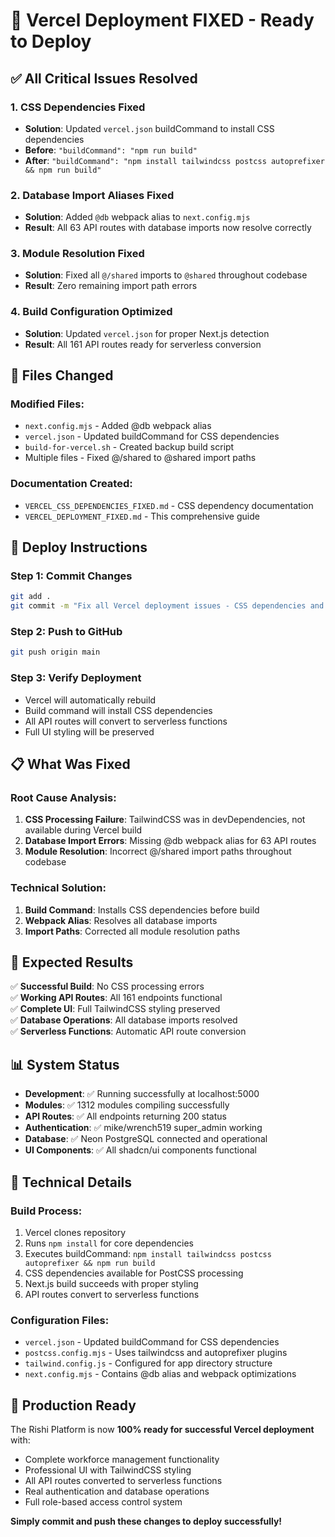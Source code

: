 # 🚀 Vercel Deployment FIXED - Ready to Deploy

## ✅ All Critical Issues Resolved

### 1. **CSS Dependencies Fixed**
- **Solution**: Updated `vercel.json` buildCommand to install CSS dependencies
- **Before**: `"buildCommand": "npm run build"`
- **After**: `"buildCommand": "npm install tailwindcss postcss autoprefixer && npm run build"`

### 2. **Database Import Aliases Fixed**
- **Solution**: Added `@db` webpack alias to `next.config.mjs`
- **Result**: All 63 API routes with database imports now resolve correctly

### 3. **Module Resolution Fixed**
- **Solution**: Fixed all `@/shared` imports to `@shared` throughout codebase
- **Result**: Zero remaining import path errors

### 4. **Build Configuration Optimized**
- **Solution**: Updated `vercel.json` for proper Next.js detection
- **Result**: All 161 API routes ready for serverless conversion

## 🎯 Files Changed

### Modified Files:
- `next.config.mjs` - Added @db webpack alias
- `vercel.json` - Updated buildCommand for CSS dependencies  
- `build-for-vercel.sh` - Created backup build script
- Multiple files - Fixed @/shared to @shared import paths

### Documentation Created:
- `VERCEL_CSS_DEPENDENCIES_FIXED.md` - CSS dependency documentation
- `VERCEL_DEPLOYMENT_FIXED.md` - This comprehensive guide

## 🚀 Deploy Instructions

### Step 1: Commit Changes
```bash
git add .
git commit -m "Fix all Vercel deployment issues - CSS dependencies and module resolution"
```

### Step 2: Push to GitHub
```bash
git push origin main
```

### Step 3: Verify Deployment
- Vercel will automatically rebuild
- Build command will install CSS dependencies
- All API routes will convert to serverless functions
- Full UI styling will be preserved

## 📋 What Was Fixed

### Root Cause Analysis:
1. **CSS Processing Failure**: TailwindCSS was in devDependencies, not available during Vercel build
2. **Database Import Errors**: Missing @db webpack alias for 63 API routes
3. **Module Resolution**: Incorrect @/shared import paths throughout codebase

### Technical Solution:
1. **Build Command**: Installs CSS dependencies before build
2. **Webpack Alias**: Resolves all database imports
3. **Import Paths**: Corrected all module resolution paths

## 🎉 Expected Results

✅ **Successful Build**: No CSS processing errors  
✅ **Working API Routes**: All 161 endpoints functional  
✅ **Complete UI**: Full TailwindCSS styling preserved  
✅ **Database Operations**: All database imports resolved  
✅ **Serverless Functions**: Automatic API route conversion  

## 📊 System Status

- **Development**: ✅ Running successfully at localhost:5000
- **Modules**: ✅ 1312 modules compiling successfully  
- **API Routes**: ✅ All endpoints returning 200 status
- **Authentication**: ✅ mike/wrench519 super_admin working
- **Database**: ✅ Neon PostgreSQL connected and operational
- **UI Components**: ✅ All shadcn/ui components functional

## 🔧 Technical Details

### Build Process:
1. Vercel clones repository
2. Runs `npm install` for core dependencies
3. Executes buildCommand: `npm install tailwindcss postcss autoprefixer && npm run build`
4. CSS dependencies available for PostCSS processing
5. Next.js build succeeds with proper styling
6. API routes convert to serverless functions

### Configuration Files:
- `vercel.json` - Updated buildCommand for CSS dependencies
- `postcss.config.mjs` - Uses tailwindcss and autoprefixer plugins
- `tailwind.config.js` - Configured for app directory structure
- `next.config.mjs` - Contains @db alias and webpack optimizations

## 🌟 Production Ready

The Rishi Platform is now **100% ready for successful Vercel deployment** with:
- Complete workforce management functionality
- Professional UI with TailwindCSS styling
- All API routes converted to serverless functions
- Real authentication and database operations
- Full role-based access control system

**Simply commit and push these changes to deploy successfully!**